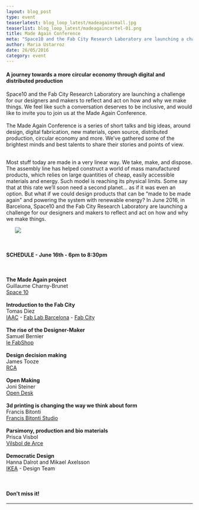 ```yaml
---
layout: blog_post
type: event
teaserlatest: blog_loop_latest/madeagainsmall.jpg
teaserlist: blog_loop_latest/madeagaincartel-01.png
title: Made Again Conference
meta: "Space10 and the Fab City Research Laboratory are launching a challenge for our designers and makers to reflect and act on how and why we make things."
author: Maria Ustarroz
date: 26/05/2016
category: event
---
```



<h4>A journey towards a more circular economy through digital and distributed production</h4>


Space10 and the Fab City Research Laboratory are launching a challenge for our designers and makers to reflect and act on how and why we make things. We feel like such a conversation deserves to be inclusive, and would like to invite you to join us at the Made Again Conference.<br>
<br>
The Made Again Conference is a series of short talks and big ideas, around design, digital fabrication, new materials, open source, distributed production, circular economy and more. We’ve gathered some of the brightest minds and best talents to share their stories and points of view.<br>

<br>
Most stuff today are made in a very linear way. We
take, make, and dispose. The assembly line has
helped construct a world of mass manufactured
products, which relies on large quantities of cheap,
easily accessible materials and energy. Such model
is reaching its physical limits. Some say that at this
rate we’ll soon need a second planet... as if it was
even an option. But what if we could design products
that can be “made to be made again" and powering
the system with renewable energy?
In June 2016, in Barcelona, Space10 and the Fab
City Research Laboratory are launching a challenge
for our designers and makers to reflect and act on
how and why we make things.





<ul><img src= "http://www.fablabbcn.org/img/blog/blog_loop_latest/madeagaincartel-01.png" align="middle"> </img></ul>



<br>
<h4>SCHEDULE - June 16th - 6pm to 8:30pm</h4><br>

<b>The Made Again project</b><br>
Guillaume Charny-Brunet<br>
<a href="www.space10.io">Space 10</a>  <br>
<br>
<b>Introduction to the Fab City<br></b>
Tomas Diez <br>
<a href="www.iaac.net">IAAC</a> - <a href="www.fablabbcn.org">Fab Lab Barcelona</a> - <a href="www.fab.city">Fab City</a><br>
<br>
<b>The rise of the Designer-Maker<br></b>
Samuel Bernier<br>
<a href="www.behance.net/samuelbernier">le FabShop</a> <br>
<br>
<b>Design decision making<br></b>
James Tooze<br>
<a href="www.jamestooze.com">RCA</a><br>
<br>
<b>Open Making<br></b>
Joni Steiner<br>
<a href="www.opendesk.cc">Open Desk</a><br>
<br>
<b>3d printing is changing
the way we think about form<br></b>
Francis Bitonti<br>
<a href="www.francisbitonti.com">Francis Bitonti Studio</a><br>
<br>
<b>Parsimony, production
and bio materials</b><br>
Prisca Visbol<br>
<a href="www.priscavilsbol.com">Vilsbol de Arce</a><br>
<br>
<b>Democratic Design </b><br>
Hanna Dalrot and Mikael Axelsson<br>
<a href="http://www.ikea.com">IKEA</a> - Design Team<br>


<br>
<h4>Don't miss it!</h4>


---